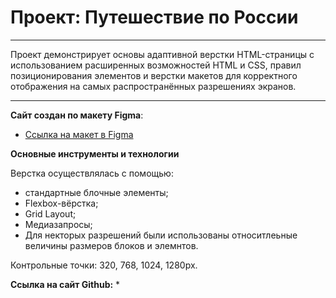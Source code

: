 # Проект: Путешествие по России
____
Проект демонстрирует основы адаптивной верстки HTML-страницы с использованием расширенных возможностей HTML и CSS, правил позиционирования элементов и верстки макетов для корректного отображения на самых распространённых разрешениях экранов.
____

__Сайт создан по макету Figma__:
* [Ссылка на макет в Figma](https://www.figma.com/file/5S2WSbEFL6awjVWJ0NWL8Q/Sprint-3_-Russia-_-desktop-mobile?node-id=28503%3A0)

__Основные инструменты и технологии__

Верстка осуществлялась с помощью:
- стандартные блочные элементы;
- Flexbox-вёрстка;
- Grid Layout;
- Медиазапросы;
- Для некторых разрешений были использованы относитлеьные величины размеров блоков и элемнтов.

Контрольные точки: 320, 768, 1024, 1280px.

__Ссылка на сайт Github:__
* 
